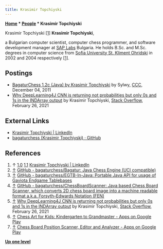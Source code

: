 ```yaml
---
title: Krasimir Topchiyski
---
```

**[Home](Home "Home") \* [People](People "People") \* Krasimir Topchiyski**



 [](File:KrasimirTopchiyski.jpg) Krasimir Topchiyski [[1]](#cite-note-linkedin-1) 
**Krasimir Topchiyski**,  

a Bulgarian computer scientist, computer chess programmer, and software development manager at [SAP Labs](https://en.wikipedia.org/wiki/SAP#SAP_Labs) Bulgaria. 
He holds B.Sc. and M.Sc. degrees in computer science from [Sofia University St. Kliment Ohridski](https://en.wikipedia.org/wiki/Sofia_University) in 2002 and 2004 respectively [[1]](#cite-note-linkedin-1).



## Postings


* [BagaturChess 1.2c (Java) by Krasimir Topchiyski](http://www.talkchess.com/forum3/viewtopic.php?f=2&t=41331) by Sylwy, [CCC](CCC "CCC"), December 04, 2011
* [Why DeepLearning4J CNN is returning not probabilities but only 0s and 1s in the INDArray output](https://stackoverflow.com/questions/66388295/why-deeplearning4j-cnn-is-returning-not-probabilities-but-only-0s-and-1s-in-the) by Krasimir Topchiyski, [Stack Overflow](https://en.wikipedia.org/wiki/Stack_Overflow), February 26, 2021


## External Links


* [Krasimir Topchiyski | LinkedIn](https://www.linkedin.com/in/topchiyski/)
* [bagaturchess (Krasimir Topchiyski) · GitHub](https://github.com/bagaturchess)


## References


1. ↑ [1.0](#cite-ref-linkedin-1-0) [1.1](#cite-ref-linkedin-1-1) [Krasimir Topchiyski | LinkedIn](https://www.linkedin.com/in/topchiyski/)
2. <a id="cite-ref-2" href="#cite-note-2">↑</a> [GitHub - bagaturchess/Bagatur: Java Chess Engine (UCI compatible)](https://github.com/bagaturchess/Bagatur)
3. <a id="cite-ref-3" href="#cite-note-3">↑</a> [GitHub - bagaturchess/EGTB-In-Java: Portable Java API for usage of Gaviota Endgame Tablebases](https://github.com/bagaturchess/EGTB-In-Java)
 4. <a id="cite-ref-4" href="#cite-note-4">↑</a> [GitHub - bagaturchess/ChessBoardScanner: Java based Chess Board Scanner, which converts 2D chess board image into a machine readable format a.k.a. Forsyth–Edwards Notation (FEN)](https://github.com/bagaturchess/ChessBoardScanner) 
5. <a id="cite-ref-5" href="#cite-note-5">↑</a> [Why DeepLearning4J CNN is returning not probabilities but only 0s and 1s in the INDArray output](https://stackoverflow.com/questions/66388295/why-deeplearning4j-cnn-is-returning-not-probabilities-but-only-0s-and-1s-in-the) by Krasimir Topchiyski, [Stack Overflow](https://en.wikipedia.org/wiki/Stack_Overflow), February 26, 2021
6. <a id="cite-ref-6" href="#cite-note-6">↑</a> [Chess Art for Kids: Kindergarten to Grandmaster - Apps on Google Play](https://play.google.com/store/apps/details?id=com.chessartforkids.paid&hl=en&gl=US)
7. <a id="cite-ref-7" href="#cite-note-7">↑</a> [Chess Board Position Scanner, Editor and Analyzer - Apps on Google Play](https://play.google.com/store/apps/details?id=com.chessboardscanner&hl=en&gl=US)

**[Up one level](People "People")**







 
